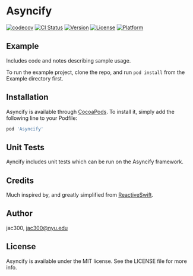 # Asyncify

[![codecov](https://codecov.io/gh/jac300/Asyncify/branch/master/graph/badge.svg)](https://codecov.io/gh/jac300/Asyncify)
[![CI Status](http://img.shields.io/travis/jac300/Asyncify.svg?style=flat)](https://travis-ci.org/jac300/Asyncify)
[![Version](https://img.shields.io/cocoapods/v/Asyncify.svg?style=flat)](http://cocoapods.org/pods/Asyncify)
[![License](https://img.shields.io/cocoapods/l/Asyncify.svg?style=flat)](http://cocoapods.org/pods/Asyncify)
[![Platform](https://img.shields.io/cocoapods/p/Asyncify.svg?style=flat)](http://cocoapods.org/pods/Asyncify)

## Example

Includes code and notes describing sample usage.

To run the example project, clone the repo, and run `pod install` from the Example directory first.

## Installation

Asyncify is available through [CocoaPods](http://cocoapods.org). To install
it, simply add the following line to your Podfile:

```ruby
pod 'Asyncify'
```
## Unit Tests

Ayncify includes unit tests which can be run on the Asyncify framework.

## Credits

Much inspired by, and greatly simplified from [ReactiveSwift](https://github.com/ReactiveCocoa/ReactiveSwift).

## Author

jac300, jac300@nyu.edu

## License

Asyncify is available under the MIT license. See the LICENSE file for more info.
